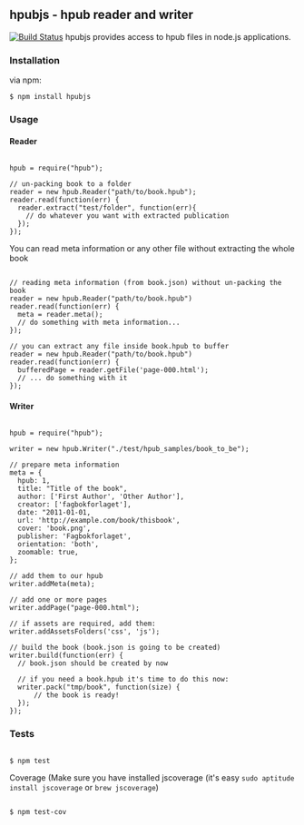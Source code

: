 ## hpubjs - hpub reader and writer
[![Build Status](https://travis-ci.org/fagbokforlaget/hpubjs.png?branch=master)](https://travis-ci.org/fagbokforlaget/hpubjs)
hpubjs provides access to hpub files in node.js applications.

### Installation

via npm:

```
$ npm install hpubjs

```

### Usage

#### Reader

```

hpub = require("hpub");

// un-packing book to a folder
reader = new hpub.Reader("path/to/book.hpub");
reader.read(function(err) {
  reader.extract("test/folder", function(err){
    // do whatever you want with extracted publication
  });
});

```

You can read meta information or any other file without extracting the whole book

```

// reading meta information (from book.json) without un-packing the book
reader = new hpub.Reader("path/to/book.hpub")
reader.read(function(err) {
  meta = reader.meta();
  // do something with meta information...
});

// you can extract any file inside book.hpub to buffer
reader = new hpub.Reader("path/to/book.hpub")
reader.read(function(err) {
  bufferedPage = reader.getFile('page-000.html');
  // ... do something with it
});

```

#### Writer

```

hpub = require("hpub");

writer = new hpub.Writer("./test/hpub_samples/book_to_be");

// prepare meta information
meta = {
  hpub: 1,
  title: "Title of the book",
  author: ['First Author', 'Other Author'],
  creator: ['fagbokforlaget'],
  date: "2011-01-01,
  url: 'http://example.com/book/thisbook', 
  cover: 'book.png',
  publisher: 'Fagbokforlaget',
  orientation: 'both',
  zoomable: true,
};

// add them to our hpub
writer.addMeta(meta);

// add one or more pages
writer.addPage("page-000.html");

// if assets are required, add them:
writer.addAssetsFolders('css', 'js');

// build the book (book.json is going to be created)
writer.build(function(err) {
  // book.json should be created by now

  // if you need a book.hpub it's time to do this now:
  writer.pack("tmp/book", function(size) {
      // the book is ready!
  });
});

```

### Tests

```

$ npm test

```

Coverage (Make sure you have installed jscoverage (it's easy `sudo aptitude install jscoverage` or `brew jscoverage`)

```

$ npm test-cov

```

